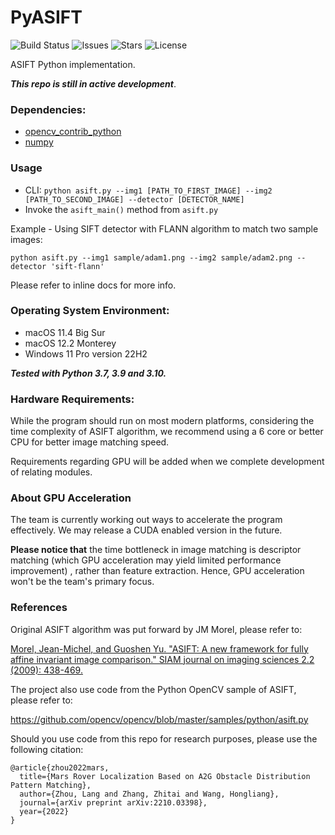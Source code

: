 # PyASIFT

![Build Status](https://img.shields.io/github/actions/workflow/status/Mars-Rover-Localization/PyASIFT/codeql-analysis.yml?branch=main&style=for-the-badge)
![Issues](https://img.shields.io/github/issues/Mars-Rover-Localization/PyASIFT?style=for-the-badge)
![Stars](https://img.shields.io/github/stars/Mars-Rover-Localization/PyASIFT?style=for-the-badge)
![License](https://img.shields.io/github/license/Mars-Rover-Localization/PyASIFT?style=for-the-badge)

ASIFT Python implementation.

***This repo is still in active development***.

### Dependencies:
* [opencv_contrib_python](https://pypi.org/project/opencv-contrib-python/)
* [numpy](https://numpy.org)

### Usage
* CLI: `python asift.py --img1 [PATH_TO_FIRST_IMAGE] --img2 [PATH_TO_SECOND_IMAGE] --detector [DETECTOR_NAME]`
* Invoke the `asift_main()` method from `asift.py`

Example - Using SIFT detector with FLANN algorithm to match two sample images:
```
python asift.py --img1 sample/adam1.png --img2 sample/adam2.png --detector 'sift-flann'
```
Please refer to inline docs for more info.

### Operating System Environment:
* macOS 11.4 Big Sur
* macOS 12.2 Monterey
* Windows 11 Pro version 22H2

***Tested with Python 3.7, 3.9 and 3.10.***

### Hardware Requirements:
While the program should run on most modern platforms, considering the time complexity of ASIFT algorithm, we recommend using a 6 core or better CPU for better image matching speed.

Requirements regarding GPU will be added when we complete development of relating modules.

### About GPU Acceleration
The team is currently working out ways to accelerate the program effectively. We may release a CUDA enabled version in the future.

**Please notice that** the time bottleneck in image matching is descriptor matching (which GPU acceleration may yield limited performance improvement) , rather than feature extraction. Hence, GPU acceleration won't be the team's primary focus.

### References
Original ASIFT algorithm was put forward by JM Morel, please refer to:

[Morel, Jean-Michel, and Guoshen Yu. "ASIFT: A new framework for fully affine invariant image comparison." SIAM journal on imaging sciences 2.2 (2009): 438-469.](https://epubs.siam.org/doi/abs/10.1137/080732730)

The project also use code from the Python OpenCV sample of ASIFT, please refer to:

https://github.com/opencv/opencv/blob/master/samples/python/asift.py

Should you use code from this repo for research purposes, please use the following citation:
```
@article{zhou2022mars,
  title={Mars Rover Localization Based on A2G Obstacle Distribution Pattern Matching},
  author={Zhou, Lang and Zhang, Zhitai and Wang, Hongliang},
  journal={arXiv preprint arXiv:2210.03398},
  year={2022}
}
```
